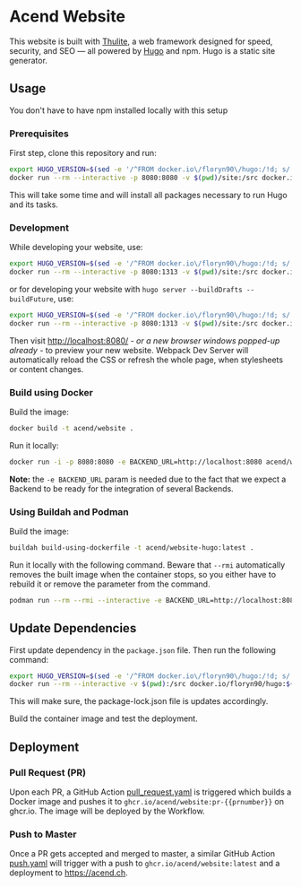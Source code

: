 # Acend Website

This website is built with [Thulite](https://thulite.io/), a web framework designed for speed, security, and SEO — all powered by [Hugo](https://gohugo.io/) and npm. Hugo is a static site generator.

## Usage

You don't have to have npm installed locally with this setup

### Prerequisites

First step, clone this repository and run:

```bash
export HUGO_VERSION=$(sed -e '/^FROM docker.io\/floryn90\/hugo:/!d; s/.*:\(.[^ ]*\).*/\1/' Dockerfile)
docker run --rm --interactive -p 8080:8080 -v $(pwd)/site:/src docker.io/floryn90/hugo:${HUGO_VERSION}-ci /bin/bash -c "set -euo pipefail;npm ci"
```

This will take some time and will install all packages necessary to run Hugo and its tasks.

### Development

While developing your website, use:

```bash
export HUGO_VERSION=$(sed -e '/^FROM docker.io\/floryn90\/hugo:/!d; s/.*:\(.[^ ]*\).*/\1/' Dockerfile)
docker run --rm --interactive -p 8080:1313 -v $(pwd)/site:/src docker.io/floryn90/hugo:${HUGO_VERSION}-ci /bin/bash -c "set -euo pipefail; npm run dev"
```

or for developing your website with `hugo server --buildDrafts --buildFuture`, use:

```bash
export HUGO_VERSION=$(sed -e '/^FROM docker.io\/floryn90\/hugo:/!d; s/.*:\(.[^ ]*\).*/\1/' Dockerfile)
docker run --rm --interactive -p 8080:1313 -v $(pwd)/site:/src docker.io/floryn90/hugo:${HUGO_VERSION}-ci /bin/bash -c "set -euo pipefail;npm run preview"
```

Then visit <http://localhost:8080/> _- or a new browser windows popped-up already -_ to preview your new website. Webpack Dev Server will automatically reload the CSS or refresh the whole page, when stylesheets or content changes.

### Build using Docker

Build the image:

```bash
docker build -t acend/website .
```

Run it locally:

```bash
docker run -i -p 8080:8080 -e BACKEND_URL=http://localhost:8080 acend/website
```

**Note:** the `-e BACKEND_URL` param is needed due to the fact that we expect a Backend to be ready for the integration of several Backends.

### Using Buildah and Podman

Build the image:

```bash
buildah build-using-dockerfile -t acend/website-hugo:latest .
```

Run it locally with the following command. Beware that `--rmi` automatically removes the built image when the container stops, so you either have to rebuild it or remove the parameter from the command.

```bash
podman run --rm --rmi --interactive -e BACKEND_URL=http://localhost:8080 --publish 8080:8080 localhost/acend/website
```

## Update Dependencies

First update dependency in the `package.json` file.
Then run the following command:

```bash
export HUGO_VERSION=$(sed -e '/^FROM docker.io\/floryn90\/hugo:/!d; s/.*:\(.[^ ]*\).*/\1/' Dockerfile)
docker run --rm --interactive -v $(pwd):/src docker.io/floryn90/hugo:${HUGO_VERSION}-ci /bin/bash -c "set -euo pipefail;npm install"
```

This will make sure, the package-lock.json file is updates accordingly.

Build the container image and test the deployment.

## Deployment

### Pull Request (PR)

Upon each PR, a GitHub Action [pull_request.yaml](.github/workflows/pull_request.yaml) is triggered which builds a Docker image and pushes it to `ghcr.io/acend/website:pr-{{prnumber}}` on ghcr.io. The image will be deployed by the Workflow.

### Push to Master

Once a PR gets accepted and merged to master, a similar GitHub Action [push.yaml](.github/workflows/pull_request.yaml) will trigger with a push to `ghcr.io/acend/website:latest` and a deployment to <https://acend.ch>.
